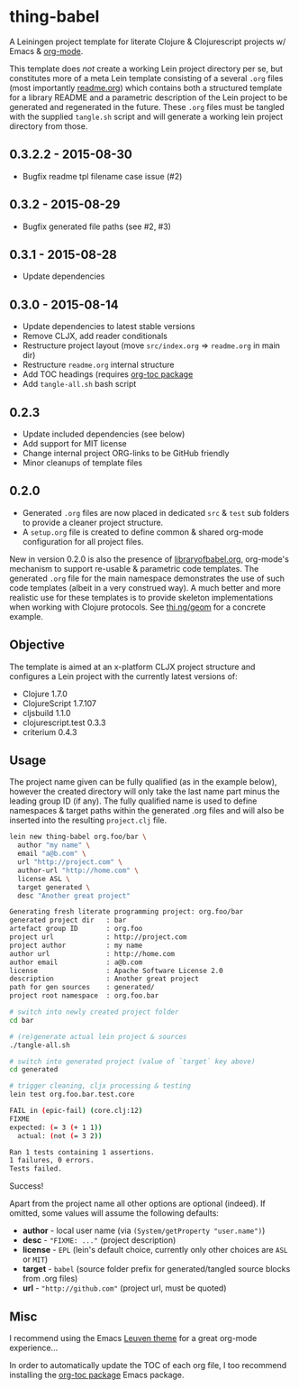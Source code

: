 # thing-babel

A Leiningen project template for literate Clojure & Clojurescript
projects w/ Emacs & [org-mode](http://orgmode.org).

This template does *not* create a working Lein project directory per
se, but constitutes more of a meta Lein template consisting of a
several `.org` files (most importantly
[readme.org](./src/leiningen/new/thing_babel/readme.org)) which
contains both a structured template for a library README and a
parametric description of the Lein project to be generated and
regenerated in the future. These `.org` files must be tangled with the
supplied `tangle.sh` script and will generate a working lein project
directory from those.

## 0.3.2.2 - 2015-08-30

* Bugfix readme tpl filename case issue (#2)

## 0.3.2 - 2015-08-29

* Bugfix generated file paths (see #2, #3)

## 0.3.1 - 2015-08-28

* Update dependencies

## 0.3.0 - 2015-08-14

* Update dependencies to latest stable versions
* Remove CLJX, add reader conditionals
* Restructure project layout (move `src/index.org` => `readme.org` in main dir)
* Restructure `readme.org` internal structure
* Add TOC headings (requires [org-toc package](https://github.com/snosov1/org-toc)
* Add `tangle-all.sh` bash script

## 0.2.3

* Update included dependencies (see below)
* Add support for MIT license
* Change internal project ORG-links to be GitHub friendly
* Minor cleanups of template files

## 0.2.0

* Generated `.org` files are now placed in dedicated `src` & `test`
  sub folders to provide a cleaner project structure.
* A `setup.org` file is created to define common & shared org-mode
  configuration for all project files.

New in version 0.2.0 is also the presence of
[libraryofbabel.org](./src/leiningen/new/thing_babel/libraryofbabel.org),
org-mode's mechanism to support re-usable & parametric code templates.
The generated `.org` file for the main namespace demonstrates the use
of such code templates (albeit in a very construed way). A much better
and more realistic use for these templates is to provide skeleton
implementations when working with Clojure protocols. See
[thi.ng/geom](http://thi.ng/geom) for a concrete example.

## Objective

The template is aimed at an x-platform CLJX project structure and
configures a Lein project with the currently latest versions of:

* Clojure 1.7.0
* ClojureScript 1.7.107
* cljsbuild 1.1.0
* clojurescript.test 0.3.3
* criterium 0.4.3

## Usage

The project name given can be fully qualified (as in the example
below), however the created directory will only take the last name part
minus the leading group ID (if any). The fully qualified name is used
to define namespaces & target paths within the generated .org files
and will also be inserted into the resulting `project.clj` file.

```bash
lein new thing-babel org.foo/bar \
  author "my name" \
  email "a@b.com" \
  url "http://project.com" \
  author-url "http://home.com" \
  license ASL \
  target generated \
  desc "Another great project"

Generating fresh literate programming project: org.foo/bar
generated project dir   : bar
artefact group ID       : org.foo
project url             : http://project.com
project author          : my name
author url              : http://home.com
author email            : a@b.com
license                 : Apache Software License 2.0
description             : Another great project
path for gen sources    : generated/
project root namespace  : org.foo.bar

# switch into newly created project folder
cd bar

# (re)generate actual lein project & sources
./tangle-all.sh 

# switch into generated project (value of `target` key above)
cd generated

# trigger cleaning, cljx processing & testing
lein test org.foo.bar.test.core

FAIL in (epic-fail) (core.clj:12)
FIXME
expected: (= 3 (+ 1 1))
  actual: (not (= 3 2))

Ran 1 tests containing 1 assertions.
1 failures, 0 errors.
Tests failed.
```

Success!

Apart from the project name all other options are optional (indeed).
If omitted, some values will assume the following defaults:

* **author** - local user name (via `(System/getProperty
  "user.name")`)
* **desc** - `"FIXME: ..."` (project description)
* **license** - `EPL` (lein's default choice, currently only other
  choices are `ASL` or `MIT`)
* **target** - `babel` (source folder prefix for generated/tangled
  source blocks from .org files)
* **url** - `"http://github.com"` (project url, must be quoted)

## Misc

I recommend using the Emacs
[Leuven theme](https://github.com/fniessen/emacs-leuven-theme) for a
great org-mode experience...

In order to automatically update the TOC of each org file, I too
recommend installing the
[org-toc package](https://github.com/snosov1/org-toc) Emacs package.
